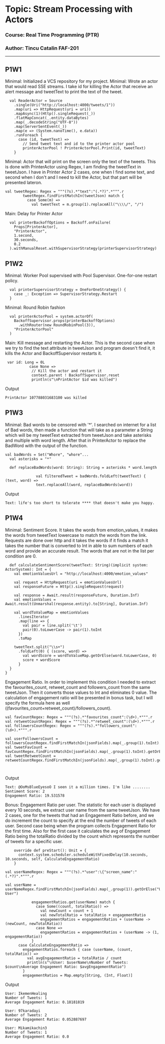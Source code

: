# Topic:  Stream Processing with Actors

### Course: Real Time Programming (PTR)
### Author: Tincu Catalin FAF-201

----
## P1W1
Minimal: Initialized a VCS repository for my project.
Minimal: Wrote an actor that would read SSE streams. 
I take id for killing the Actor that receive an alert message and tweetText to print the text of the tweet.
```
  val ReaderActor = Source
    .single(Uri("http://localhost:4000/tweets/1"))
    .map(uri => HttpRequest(uri = uri))
    .mapAsync(1)(Http().singleRequest(_))
    .flatMapConcat(_.entity.dataBytes)
    .map(_.decodeString("UTF-8"))
    .map(ServerSentEvent(_))
    .map(e => (System.nanoTime(), e.data))
    .runForeach {
      case (id, tweetText) =>
        // Send tweet text and id to the printer actor pool
        printerActorPool ! PrinterActorPool.Print(id, tweetText)
    }
```
Minimal: Actor that will print on the screen only the text of the tweets.
This is done with PrinterActor using Regex, I am finding the tweetText in tweetJson.
I have in Printer Actor 2 cases, one when I find some text, and second when I don't and I need to kill the Actor, but that part will be presented lateron.
```
val tweetRegex: Regex = """(?s).*"text":"(.*?)".*""".r
        tweetRegex.findFirstMatchIn(tweetJson) match {
          case Some(m) =>
            val tweetText = m.group(1).replaceAll("\\\\/", "/")
```
Main: Delay for Printer Actor
```
  val printerBackoffOptions = Backoff.onFailure(
    Props[PrinterActor],
    "PrinterActor",
    1.second,
    30.seconds,
    0.2
  ).withManualReset.withSupervisorStrategy(printerSupervisorStrategy)
```
## P1W2
Minimal: Worker Pool supervised with Pool Supervisor. One-for-one restart policy.
```
  val printerSupervisorStrategy = OneForOneStrategy() {
    case _: Exception => SupervisorStrategy.Restart
  }
```
Minimal: Round Robin fashion
```
  val printerActorPool = system.actorOf(
    BackoffSupervisor.props(printerBackoffOptions)
      .withRouter(new RoundRobinPool(3)),
    "PrinterActorPool"
  )
```
Main: Kill message and restarting the Actor. This is the second case when we try to find the text attribute in tweetJson and program doesn't find it, it kills the Actor and BackoffSupervisor restarts it.
```
 var id: Long = 0L
           case None =>
            // Kill the actor and restart it
            context.parent ! BackoffSupervisor.reset
            println(s"\nPrintActor $id was killed")
```
Output
```
PrintActor 107788031683100 was killed    
```
## P1W3
Minimal: Bad words to be censored with '*'. I searched on internet for a list of Bad words, then made a function that will take as a parameter a String which will be my tweetText extracted from tweetJson and take asterisks and multiple with word length. After that in PrinterActor to replace the BadWord with the output of the function.
```
val badWords = Set("Whore", "whore"...
  val asterisks = "*"

  def replaceBadWords(word: String): String = asterisks * word.length
  
              val filteredTweet = badWords.foldLeft(tweetText) { (text, word) =>
              text.replaceAll(word, replaceBadWords(word))
```
Output
```
Text: life's too short to tolerate **** that doesn't make you happy.    
```
## P1W4
Minimal: Sentiment Score. It takes the words from emotion_values, it makes the words from tweetText lowercase to match the words from the link. Requests are done over http and it takes the words if it finds a match it takes the number that is converted to Int in able to sum numbers of each word and provide an accurate result. The words that are not in the list per condition are 0.
```
  def calculateSentimentScore(tweetText: String)(implicit system: ActorSystem): Int = {
    val emotionValuesUrl = "http://localhost:4000/emotion_values"

    val request = HttpRequest(uri = emotionValuesUrl)
    val responseFuture = Http().singleRequest(request)

    val response = Await.result(responseFuture, Duration.Inf)
    val emotionValues = Await.result(Unmarshal(response.entity).to[String], Duration.Inf)

    val wordToValueMap = emotionValues
      .linesIterator
      .map(line => {
        val pair = line.split('\t')
        pair(0).toLowerCase -> pair(1).toInt
      })
      .toMap

    tweetText.split("\\s+")
      .foldLeft(0) { (score, word) =>
        val wordScore = wordToValueMap.getOrElse(word.toLowerCase, 0)
        score + wordScore
      }
  }
}    
```
Engagement Ratio. In order to implement this condition I needed to extract the favourites_count, retweet_count and followers_count from the same tweetJson. Then it converts those values to Int and eliminates 0 value. The calculation of engagement ratio will be presented in bonus task, but I will specify the formula here as well ((favourites_count+retweet_count)/followers_count). 
```
val favCountRegex: Regex = """(?s).*"favourites_count":(\d+).*""".r
val retweetCountRegex: Regex = """(?s).*"retweet_count":(\d+).*""".r
val followersCountRegex: Regex = """(?s).*"followers_count":(\d+).*""".r   

val userFollowersCount = followersCountRegex.findFirstMatchIn(jsonFields).map(_.group(1).toInt).getOrElse(0)
val tweetFavCount = favCountRegex.findFirstMatchIn(jsonFields).map(_.group(1).toInt).getOrElse(0)
val tweetRetweetCount = retweetCountRegex.findFirstMatchIn(jsonFields).map(_.group(1).toInt).getOrElse(0)
            
            
```
Output
```
Text: @OoMsBlueEyesoO I seen it a million times. I'm like ........
Sentiment Score: 2
Engagement Ratio: 19.531578    
```
Bonus: Engagement Ratio per user. The statistic for each user is displayed every 10 seconds, we extract user name from the same tweetJson. We have 2 cases, one for the tweets that had an Engagement Ratio before, and we do increment the count to specify at the end the number of tweets of each user. Second case being when the program collects Engagement Ratio for the first time. Also for the first case it calculates the avg of Engagement Ratio being the totalRatio divided by the count which represents the number of tweets for a specific user.
```
    override def preStart(): Unit = {
      context.system.scheduler.scheduleWithFixedDelay(10.seconds, 10.seconds, self, CalculateEngagementRatio)
    }

val userNameRegex: Regex = """(?s).*"user":\{"screen_name":"(.*?)".*""".r

val userName = userNameRegex.findFirstMatchIn(jsonFields).map(_.group(1)).getOrElse("Unknown User")

            engagementRatios.get(userName) match {
              case Some((count, totalRatio)) =>
                val newCount = count + 1
                val newTotalRatio = totalRatio + engagementRatio
                engagementRatios = engagementRatios + (userName -> (newCount, newTotalRatio))
              case None =>
                engagementRatios = engagementRatios + (userName -> (1, engagementRatio))
            }
      case CalculateEngagementRatio =>
        engagementRatios.foreach { case (userName, (count, totalRatio)) =>
          val avgEngagementRatio = totalRatio / count
          println(s"\nUser: $userName\nNumber of Tweets: $count\nAverage Engagement Ratio: $avgEngagementRatio")
        }
        engagementRatios = Map.empty[String, (Int, Float)]
```
Output
```
User: IkemenHealing
Number of Tweets: 1
Average Engagement Ratio: 0.18181819

User: 97karadayi
Number of Tweets: 2
Average Engagement Ratio: 0.052887697

User: Mikamikachin3
Number of Tweets: 1
Average Engagement Ratio: 0.0   
```

